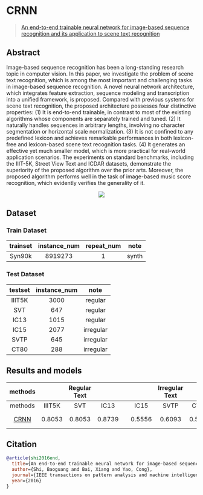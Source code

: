 # CRNN

> [An end-to-end trainable neural network for image-based sequence recognition and its application to scene text recognition](https://arxiv.org/abs/1507.05717)

<!-- [ALGORITHM] -->

## Abstract

Image-based sequence recognition has been a long-standing research topic in computer vision. In this paper, we investigate the problem of scene text recognition, which is among the most important and challenging tasks in image-based sequence recognition. A novel neural network architecture, which integrates feature extraction, sequence modeling and transcription into a unified framework, is proposed. Compared with previous systems for scene text recognition, the proposed architecture possesses four distinctive properties: (1) It is end-to-end trainable, in contrast to most of the existing algorithms whose components are separately trained and tuned. (2) It naturally handles sequences in arbitrary lengths, involving no character segmentation or horizontal scale normalization. (3) It is not confined to any predefined lexicon and achieves remarkable performances in both lexicon-free and lexicon-based scene text recognition tasks. (4) It generates an effective yet much smaller model, which is more practical for real-world application scenarios. The experiments on standard benchmarks, including the IIIT-5K, Street View Text and ICDAR datasets, demonstrate the superiority of the proposed algorithm over the prior arts. Moreover, the proposed algorithm performs well in the task of image-based music score recognition, which evidently verifies the generality of it.

<div align=center>
<img src="https://user-images.githubusercontent.com/22607038/142797788-6b1cd78d-1dd6-4e02-be32-3dbd257c4992.png"/>
</div>

## Dataset

### Train Dataset

| trainset | instance_num | repeat_num | note  |
| :------: | :----------: | :--------: | :---: |
|  Syn90k  |   8919273    |     1      | synth |

### Test Dataset

| testset | instance_num |   note    |
| :-----: | :----------: | :-------: |
| IIIT5K  |     3000     |  regular  |
|   SVT   |     647      |  regular  |
|  IC13   |     1015     |  regular  |
|  IC15   |     2077     | irregular |
|  SVTP   |     645      | irregular |
|  CT80   |     288      | irregular |

## Results and models

|                        methods                         |        | Regular Text |        |     |        | Irregular Text |        |                                           download                                            |
| :----------------------------------------------------: | :----: | :----------: | :----: | :-: | :----: | :------------: | :----: | :-------------------------------------------------------------------------------------------: |
|                        methods                         | IIIT5K |     SVT      |  IC13  |     |  IC15  |      SVTP      |  CT80  |                                                                                               |
| [CRNN](/configs/textrecog/crnn/crnn_mini-vgg_5e_mj.py) | 0.8053 |    0.8053    | 0.8739 |     | 0.5556 |     0.6093     | 0.5694 | [model](https://download.openmmlab.com/mmocr/textrecog/crnn/crnn_mini-vgg_5e_mj/crnn_mini-vgg_5e_mj_20220826_224120-8afbedbb.pth) \| [log](https://download.openmmlab.com/mmocr/textrecog/crnn/crnn_mini-vgg_5e_mj/20220826_224120.log) |

## Citation

```bibtex
@article{shi2016end,
  title={An end-to-end trainable neural network for image-based sequence recognition and its application to scene text recognition},
  author={Shi, Baoguang and Bai, Xiang and Yao, Cong},
  journal={IEEE transactions on pattern analysis and machine intelligence},
  year={2016}
}
```
